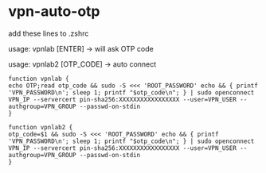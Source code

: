 # vpn-auto-otp

add these lines to .zshrc

usage: vpnlab [ENTER] -> will ask OTP code

usage: vpnlab2 [OTP_CODE] -> auto connect
```
function vpnlab {
echo OTP;read otp_code && sudo -S <<< 'ROOT_PASSWORD' echo && { printf 'VPN_PASSWORD\n'; sleep 1; printf "$otp_code\n"; } | sudo openconnect VPN_IP --servercert pin-sha256:XXXXXXXXXXXXXXXXX --user=VPN_USER --authgroup=VPN_GROUP --passwd-on-stdin
}
```
```
function vpnlab2 {
otp_code=$1 && sudo -S <<< 'ROOT_PASSWORD' echo && { printf 'VPN_PASSWORD\n'; sleep 1; printf "$otp_code\n"; } | sudo openconnect VPN_IP --servercert pin-sha256:XXXXXXXXXXXXXXXXX --user=VPN_USER --authgroup=VPN_GROUP --passwd-on-stdin
}
```

